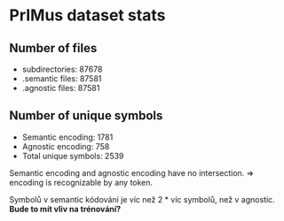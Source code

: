 # PrIMus dataset stats
## Number of files
* subdirectories: 87678
* .semantic files: 87581
* .agnostic files: 87581

## Number of unique symbols
* Semantic encoding: 1781
* Agnostic encoding: 758
* Total unique symbols: 2539

Semantic encoding and agnostic encoding have no intersection. => encoding is recognizable by any token.

Symbolů v semantic kódování je víc než 2 * víc symbolů, než v agnostic. **Bude to mít vliv na trénování?**




